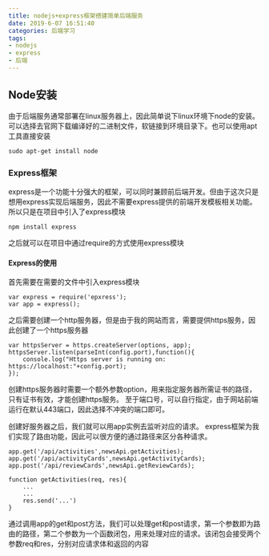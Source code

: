 ```yaml
---
title: nodejs+express框架搭建简单后端服务
date: 2019-6-07 16:51:40
categories: 后端学习
tags:
- nodejs
- express
- 后端
---
```

## Node安装
由于后端服务通常部署在linux服务器上，因此简单说下linux环境下node的安装。 可以选择去官网下载编译好的二进制文件，软链接到环境目录下。也可以使用apt工具直接安装
```
sudo apt-get install node
```
### Express框架
express是一个功能十分强大的框架，可以同时兼顾前后端开发。但由于这次只是想用express实现后端服务，因此不需要express提供的前端开发模板相关功能。所以只是在项目中引入了express模块

```
npm install express
```
之后就可以在项目中通过require的方式使用express模块

#### Express的使用
首先需要在需要的文件中引入express模块

```
var express = require('epxress');
var app = express();
```
之后需要创建一个http服务器，但是由于我的网站而言，需要提供https服务，因此创建了一个https服务器

```
var httpsServer = https.createServer(options, app);
httpsServer.listen(parseInt(config.port),function(){
    console.log("Https server is running on: https://localhost:"+config.port);
});
```
创建https服务器时需要一个额外参数option，用来指定服务器所需证书的路径，只有证书有效，才能创建https服务。
至于端口号，可以自行指定，由于网站前端运行在默认443端口，因此选择不冲突的端口即可。

创建好服务器之后，我们就可以用app实例去监听对应的请求。
express框架为我们实现了路由功能，因此可以很方便的通过路径来区分各种请求。

```
app.get('/api/activities',newsApi.getActivities);
app.get('/api/activityCards',newsApi.getActivityCards);
app.post('/api/reviewCards',newsApi.getReviewCards);

function getActivities(req, res){
    ...
    ...
    res.send('...')
}
```
通过调用app的get和post方法，我们可以处理get和post请求，第一个参数即为路由的路径，第二个参数为一个函数闭包，用来处理对应的请求。该闭包会接受两个参数req和res，分别对应请求体和返回的内容